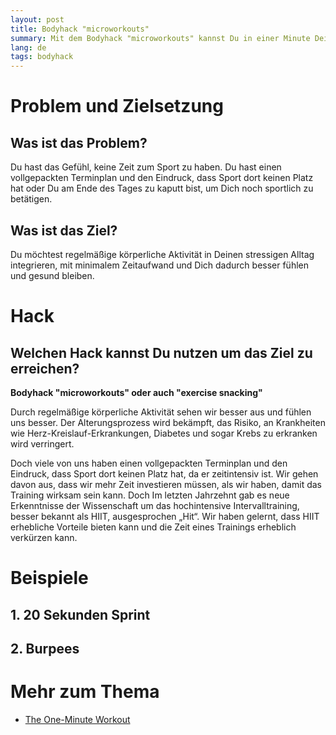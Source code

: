 ```yaml
---
layout: post
title: Bodyhack "microworkouts"
summary: Mit dem Bodyhack "microworkouts" kannst Du in einer Minute Deine Durchblutung steigern, Deine Willenskraft stärken und den Gefahren des langen Sitzens vorbeugen
lang: de
tags: bodyhack
---
```


# Problem und Zielsetzung

## Was ist das Problem?
Du hast das Gefühl, keine Zeit zum Sport zu haben. Du hast einen vollgepackten Terminplan und den Eindruck, dass Sport dort keinen Platz hat oder Du am Ende des Tages zu kaputt bist, um Dich noch sportlich zu betätigen.

## Was ist das Ziel?
Du möchtest regelmäßige körperliche Aktivität in Deinen stressigen Alltag integrieren, mit minimalem Zeitaufwand und Dich dadurch besser fühlen und gesund bleiben.

# Hack

## Welchen Hack kannst Du nutzen um das Ziel zu erreichen?
**Bodyhack "microworkouts" oder auch "exercise snacking"**

Durch regelmäßige körperliche Aktivität sehen wir besser aus und fühlen uns besser. 
Der Alterungsprozess wird bekämpft,  das Risiko, an Krankheiten wie Herz-Kreislauf-Erkrankungen, Diabetes und sogar Krebs zu erkranken wird verringert. 

Doch viele  von uns haben einen vollgepackten Terminplan und den Eindruck, dass Sport dort keinen Platz hat, da er zeitintensiv ist. 
Wir gehen davon aus, dass wir mehr Zeit investieren müssen, als wir haben, damit das Training wirksam sein kann.
Doch Im letzten Jahrzehnt gab es neue Erkenntnisse der Wissenschaft um das hochintensive Intervalltraining, besser bekannt als HIIT, ausgesprochen „Hit“. 
Wir haben gelernt, dass HIIT erhebliche Vorteile bieten kann und die Zeit eines Trainings erheblich verkürzen kann. 

# Beispiele

## 1. 20 Sekunden Sprint
## 2. Burpees

# Mehr zum Thema
- [The One-Minute Workout](https://www.google.com/url?sa=t&rct=j&q=&esrc=s&source=web&cd=&ved=2ahUKEwi92pbv0qqDAxUMSPEDHbhsAIMQFnoECFQQAQ&url=https%3A%2F%2Fwww.youtube.com%2Fchannel%2FUCYphNKuwLq3AM78cmA0DZ6g&usg=AOvVaw2vl-duq4QlHAIkHtQMWmBT&opi=89978449)

